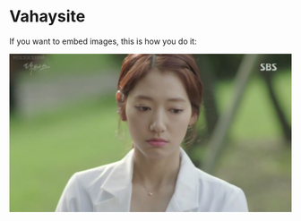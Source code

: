 # Vahaysite

If you want to embed images, this is how you do it:

![park shin hye](/images/park.png?raw=true)